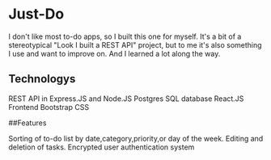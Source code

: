 # Just-Do 

I don't like most to-do apps, so I built this one for myself. It's a bit of a stereotypical "Look I built a REST API" project, but to me it's also something I use and want to improve on. And I learned a lot along the way.

## Technologys

REST API in Express.JS and Node.JS
Postgres SQL database
React.JS Frontend
Bootstrap CSS

##Features

Sorting of to-do list by date,category,priority,or day of the week. Editing and deletion of tasks.
Encrypted user authentication system
